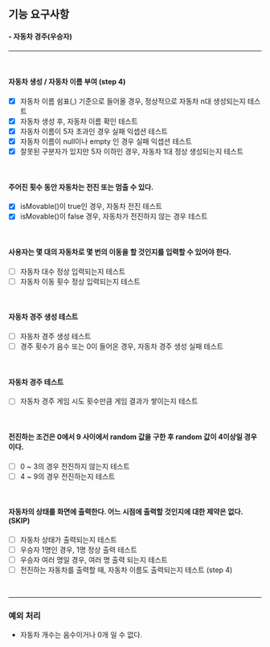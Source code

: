 ## 기능 요구사항
#### - 자동차 경주(우승자)
<hr />
<br />

#### 자동차 생성 / 자동차 이름 부여 (step 4)
- [X] 자동차 이름 쉼표(,) 기준으로 들어올 경우, 정상적으로 자동차 n대 생성되는지 테스트
- [X] 자동차 생성 후, 자동차 이름 확인 테스트
- [X] 자동차 이름이 5자 초과인 경우 실패 익셉션 테스트
- [X] 자동차 이름이 null이나 empty 인 경우 실패 익셉션 테스트
- [X] 잘못된 구분자가 있지만 5자 이하인 경우, 자동차 1대 정상 생성되는지 테스트

<br />

#### 주어진 횟수 동안 자동차는 전진 또는 멈출 수 있다.
- [X] isMovable()이 true인 경우, 자동차 전진 테스트
- [X] isMovable()이 false 경우, 자동차가 전진하지 않는 경우 테스트

<br />

#### 사용자는 몇 대의 자동차로 몇 번의 이동을 할 것인지를 입력할 수 있어야 한다.
- [ ] 자동차 대수 정상 입력되는지 테스트
- [ ] 자동차 이동 횟수 정상 입력되는지 테스트

<br />

#### 자동차 경주 생성 테스트
- [ ] 자동차 경주 생성 테스트
- [ ] 경주 횟수가 음수 또는 0이 들어온 경우, 자동차 경주 생성 실패 테스트

<br />

#### 자동차 경주 테스트
- [ ] 자동차 경주 게임 시도 횟수만큼 게임 결과가 쌓이는지 테스트

<br />

#### 전진하는 조건은 0에서 9 사이에서 random 값을 구한 후 random 값이 4이상일 경우이다.
- [ ] 0 ~ 3의 경우 전진하지 않는지 테스트
- [ ] 4 ~ 9의 경우 전진하는지 테스트

<br />

#### 자동차의 상태를 화면에 출력한다. 어느 시점에 출력할 것인지에 대한 제약은 없다. (SKIP)
- [ ] 자동차 상태가 출력되는지 테스트
- [ ] 우승자 1명인 경우, 1명 정상 출력 테스트
- [ ] 우승자 여러 명일 경우, 여러 명 출력 되는지 테스트
- [ ] 전진하는 자동차를 출력할 때, 자동차 이름도 출력되는지 테스트 (step 4)

<br />

<hr />

### 예외 처리
- 자동차 개수는 음수이거나 0개 일 수 없다.

<br />

